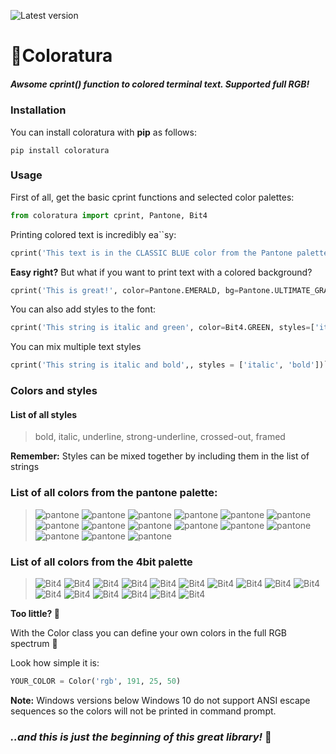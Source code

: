 ![Latest version](https://img.shields.io/pypi/v/coloratura?color=%23f6d155&label=version&style=flat-square)

# 🦜Coloratura

##### Awsome **cprint()** function to colored terminal text. Supported full RGB!

### Installation

You can install coloratura with **pip** as follows:

```
pip install coloratura
```

### Usage

First of all, get the basic cprint functions and selected color palettes:

```python
from coloratura import cprint, Pantone, Bit4
```

Printing colored text is incredibly ea``sy:

```python
cprint('This text is in the CLASSIC BLUE color from the Pantone palette', color=Pantone.CLASSIC_BLUE)
```

**Easy right?**
But what if you want to print text with a colored background?

```python
cprint('This is great!', color=Pantone.EMERALD, bg=Pantone.ULTIMATE_GRAY)
```

You can also add styles to the font:

```python
cprint('This string is italic and green', color=Bit4.GREEN, styles=['italic'])
```

You can mix multiple text styles

```python
cprint('This string is italic and bold',, styles = ['italic', 'bold'])```
```

### Colors and styles

#### List of all styles

> bold, italic, underline, strong-underline, crossed-out, framed

**Remember:** Styles can be mixed together by including them in the list of strings

### List of all colors from the pantone palette:

> ![pantone](https://img.shields.io/badge/-VERY__PERI-6868ac?style=flat-square&label=2022)
> ![pantone](https://img.shields.io/badge/-ILLUMINATING-f5df4d?style=flat-square&label=2021)
> ![pantone](https://img.shields.io/badge/-ULTIMATE_GRAY-97999b?style=flat-square&label=2021)
> ![pantone](https://img.shields.io/badge/-CLASSIC_BLUE-0f4c81?style=flat-square&label=2020)
> ![pantone](https://img.shields.io/badge/-LIVING_CORAL-ff6f61?style=flat-square&label=2019)
> ![pantone](https://img.shields.io/badge/-ULTRA_VIOLET-5f4b8b?style=flat-square&label=2018)
> ![pantone](https://img.shields.io/badge/-GREENERY-88b04b?style=flat-square&label=2017)
> ![pantone](https://img.shields.io/badge/-ROSE_QUARTZ-f7cac9?style=flat-square&label=2016)
> ![pantone](https://img.shields.io/badge/-SERENITY-92a8d1?style=flat-square&label=2016)
> ![pantone](https://img.shields.io/badge/-MARSALA-955251?style=flat-square&label=2015)
> ![pantone](https://img.shields.io/badge/-RADIANT__ORCHID-b565a1?style=flat-square&label=2014)
> ![pantone](https://img.shields.io/badge/-TURQUOISE-45b5aa?style=flat-square&label=2010)
> ![pantone](https://img.shields.io/badge/-EMERALD-009b77?style=flat-square&label=2013)
> ![pantone](https://img.shields.io/badge/-TANGERINE__TANGO-e34f33?style=flat-square&label=2012)
> ![pantone](https://img.shields.io/badge/-HONEYSUCKLE-d85a7b?style=flat-square&label=2011)

### List of all colors from the 4bit palette

>![Bit4](https://img.shields.io/badge/-BLACK-0c0c0c?style=flat-square)
>![Bit4](https://img.shields.io/badge/-RED-aa0000?style=flat-square)
>![Bit4](https://img.shields.io/badge/-GREEN-00aa00?style=flat-square)
>![Bit4](https://img.shields.io/badge/-YELLOW-aa5500?style=flat-square)
>![Bit4](https://img.shields.io/badge/-BLUE-0000aa?style=flat-square)
>![Bit4](https://img.shields.io/badge/-MAGENTA-aa00aa?style=flat-square)
>![Bit4](https://img.shields.io/badge/-CYAN-00aaaa?style=flat-square)
>![Bit4](https://img.shields.io/badge/-WHITE-f0f0f0?style=flat-square)
>![Bit4](https://img.shields.io/badge/-BRIGHT__BLACK-555555?style=flat-square)
>![Bit4](https://img.shields.io/badge/-BRIGHT__RED-ff5555?style=flat-square)
>![Bit4](https://img.shields.io/badge/-BRIGHT__GREEN-55ff55?style=flat-square)
>![Bit4](https://img.shields.io/badge/-BRIGHT__YELLOW-ffff55?style=flat-square)
>![Bit4](https://img.shields.io/badge/-BRIGHT__BLUE-5555ff?style=flat-square)
>![Bit4](https://img.shields.io/badge/-BRIGHT__MAGENTA-ff55ff?style=flat-square)
>![Bit4](https://img.shields.io/badge/-BRIGHT__CYAN-55ffff?style=flat-square)
>![Bit4](https://img.shields.io/badge/-BRIGHT__WHITE-ffffff?style=flat-square)

**Too little? 🤔**

With the Color class you can define your own colors in the full RGB spectrum 🤯

Look how simple it is:

```python
YOUR_COLOR = Color('rgb', 191, 25, 50)
```

**Note:** Windows versions below Windows 10 do not support ANSI escape sequences so the colors will not be printed in
command prompt.

### *..and this is just the beginning of this great library!* 💚

